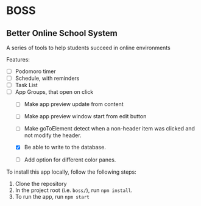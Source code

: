 # BOSS
## Better Online School System

A series of tools to help students succeed in online environments

Features:

- [ ] Podomoro timer
- [ ] Schedule, with reminders
- [ ] Task List
- [ ] App Groups, that open on click
	- [ ] Make app preview update from content
	- [ ] Make app preview window start from edit button
	- [ ] Make goToElement detect when a non-header item was clicked and not modify the header.
	- [x] Be able to write to the database.
	- [ ] Add option for different color panes.
	

To install this app locally, follow the following steps:

1. Clone the repository   
2. In the project root (i.e. `boss/`), run `npm install`.
3. To run the app, run `npm start`
